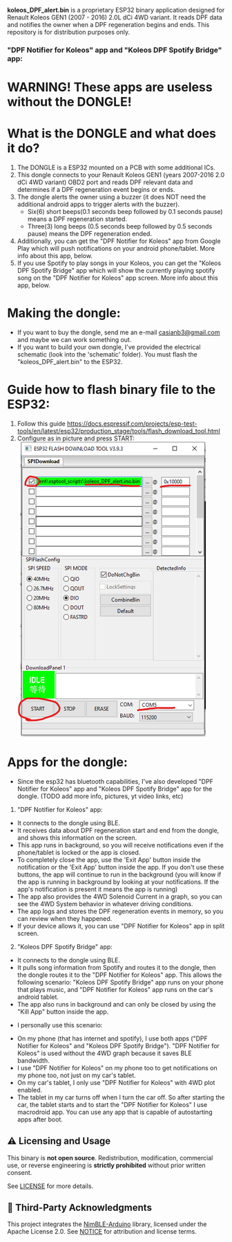 **koleos_DPF_alert.bin** is a proprietary ESP32 binary application designed for Renault Koleos GEN1 (2007 - 2016) 2.0L dCi 4WD variant. It reads DPF data and notifies the owner when a DPF regeneration begins and ends. This repository is for distribution purposes only.

### "DPF Notifier for Koleos" app and "Koleos DPF Spotify Bridge" app:
# WARNING! These apps are useless without the DONGLE!

# What is the DONGLE and what does it do?
1. The DONGLE is a ESP32 mounted on a PCB with some additional ICs. 
2. This dongle connects to your Renault Koleos GEN1 (years 2007-2016 2.0 dCi 4WD variant) OBD2 port and reads DPF relevant data and determines if a DPF regeneration event begins or ends. 
3. The dongle alerts the owner using a buzzer (it does NOT need the additional android apps to trigger alerts with the buzzer). 
    - Six(6) short beeps(0.1 seconds beep followed by 0.1 seconds pause) means a DPF regeneration started.
    - Three(3) long beeps (0.5 seconds beep followed by 0.5 seconds pause) means the DPF regeneration ended.
4. Additionally, you can get the "DPF Notifier for Koleos" app from Google Play which will push notifications on your android phone/tablet. More info about this app, below.
5. If you use Spotify to play songs in your Koleos, you can get the "Koleos DPF Spotify Bridge" app which will show the currently playing spotify song on the "DPF Notifier for Koleos" app screen. More info about this app, below.

# Making the dongle:
- If you want to buy the dongle, send me an e-mail casianb3@gmail.com and maybe we can work something out.
- If you want to build your own dongle, I've provided the electrical schematic (look into the 'schematic' folder). You must flash the "koleos_DPF_alert.bin" to the ESP32.

# Guide how to flash binary file to the ESP32: 
1. Follow this guide https://docs.espressif.com/projects/esp-test-tools/en/latest/esp32/production_stage/tools/flash_download_tool.html
2. Configure as in picture and press START: 
![ESP32 Flashing guide screenshot](assets/flashing-guide.png)


# Apps for the dongle:
- Since the esp32 has bluetooth capabilities, I've also developed "DPF Notifier for Koleos" app and "Koleos DPF Spotify Bridge" app for the dongle. (TODO add more info, pictures, yt video links, etc)

1. "DPF Notifier for Koleos" app:
- It connects to the dongle using BLE. 
- It receives data about DPF regeneration start and end from the dongle, and shows this information on the screen.
- This app runs in background, so you will receive notifications even if the phone/tablet is locked or the app is closed.
- To completely close the app, use the 'Exit App' button inside the notification or the 'Exit App' button inside the app. If you don't use these buttons, the app will continue to run in the background (you will know if the app is running in background by looking at your notifications. If the app's notification is present it means the app is running)
- The app also provides the 4WD Solenoid Current in a graph, so you can see the 4WD System behavior in whatever driving conditions.
- The app logs and stores the DPF regeneration events in memory, so you can review when they happened.
- If your device allows it, you can use "DPF Notifier for Koleos" app in split screen.

2. "Koleos DPF Spotify Bridge" app:
- It connects to the dongle using BLE.
- It pulls song information from Spotify and routes it to the dongle, then the dongle routes it to the "DPF Notifier for Koleos" app. This allows the following scenario: "Koleos DPF Spotify Bridge" app runs on your phone that plays music, and "DPF Notifier for Koleos" app runs on the car's android tablet.
- The app also runs in background and can only be closed by using the "Kill App" button inside the app.

* I personally use this scenario:
- On my phone (that has internet and spotify), I use both apps ("DPF Notifier for Koleos" and "Koleos DPF Spotify Bridge"). "DPF Notifier for Koleos" is used without the 4WD graph because it saves BLE bandwidth. 
- I use "DPF Notifier for Koleos" on my phone too to get notifications on my phone too, not just on my car's tablet.
- On my car's tablet, I only use "DPF Notifier for Koleos" with 4WD plot enabled.
- The tablet in my car turns off when I turn the car off. So after starting the car, the tablet starts and to start the "DPF Notifier for Koleos" I use macrodroid app. You can use any app that is capable of autostarting apps after boot.



## ⚠️ Licensing and Usage

This binary is **not open source**. Redistribution, modification, commercial use, or reverse engineering is **strictly prohibited** without prior written consent.

See [LICENSE](./LICENSE) for more details.

## 🔗 Third-Party Acknowledgments

This project integrates the [NimBLE-Arduino](https://github.com/h2zero/NimBLE-Arduino) library, licensed under the Apache License 2.0. See [NOTICE](./NOTICE) for attribution and license terms.

